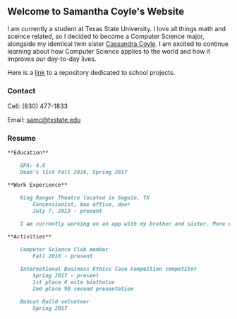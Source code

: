 ## Welcome to Samantha Coyle's Website

I am currently a student at Texas State University. I love all things math and sceince related, so I decided to become a Computer Science major, alongside my identical twin sister [Cassandra Coyle](https://cicoyle.github.io). I am excited to continue learning about how Computer Science applies to the world and how it improves our day-to-day lives.

Here is a [link](https://github.com/sicoyle/txstcs) to a repository dedicated to school projects.

### Contact

Cell: (830) 477-1833

Email: samc@txstate.edu

### Resume

```markdown
**Education**

	GPA: 4.0
	Dean's list Fall 2016, Spring 2017

**Work Experience**

	King Ranger Theatre located in Seguin, TX
		Concessionist, box office, door
		July 7, 2013 - present
	
	I am currently working on an app with my brother and sister. More details are on the way!

**Activities**

	Computer Science Club member
		Fall 2016 - present

	International Business Ethics Case Compeition competitor
		Spring 2017 - present
		1st place 4 mile biathalon
		2nd place 90 second presentation	
	
	Bobcat Build volunteer
		Spring 2017

```
